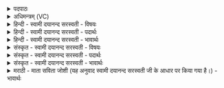 <details><summary>पदपाठः</summary>

अग्ने॑। पव॑स्व। स्वपा॒ इति॑ सु॒ऽअपाः॑। अ॒स्मेऽइत्य॒स्मे। वर्चः॑ सु॒वीर्य्य॒मिति॑ सु॒ऽवीर्य्य॑म्। दध॑त्। र॒यिम्। मयि॑। पोष॑म्। उ॒प॒या॒मगृ॑हीत॒ इत्यु॑पया॒मऽगृ॑हीतः। अ॒सि॒। अ॒ग्नये॑। त्वा॒। वर्च॑से। ए॒षः। ते॒। योनिः॑। अ॒ग्नये॑। त्वा॒। वर्च॑से। अग्ने॑। व॒र्च॒स्वि॒न्। वर्च॑स्वान्। त्वम्। दे॒वेषु॑। असि॑। वर्च॑स्वान्। अ॒हम्। म॒नु॒ष्ये᳖षु। भू॒या॒स॒म्। ३८।
</details>

<details><summary>अधिमन्त्रम् (VC)</summary>

- राजादयो गृहपतयो देवताः
- वैखानस ऋषिः
- भुरिक् त्रिपाद् गायत्री, स्वराड् आर्ची अनुष्टुप्, भुरिग् आर्ची अनुष्टुप्
- गान्धारः, षड्जः
</details>

<details><summary>हिन्दी - स्वामी दयानन्द सरस्वती - विषयः</summary>

फिर भी प्रकारान्तर से पूर्वोक्त विषय अगले मन्त्र में कहा है ॥
</details>

<details><summary>हिन्दी - स्वामी दयानन्द सरस्वती - पदार्थः</summary>

पदार्थान्वयभाषाः -  हे (स्वपाः) उत्तम-उत्तम काम तथा (वर्चस्विन्) सुन्दर प्रकार से वेदाध्ययन करनेवाले (अग्ने) सभापति ! आप (अस्मे) हम लोगों के लिये (सुवीर्य्यम्) उत्तम पराक्रम (वर्चः) वेद का पढ़ना तथा (मयि) निरन्तर रक्षा करने योग्य अस्मदादि जन में (रयिम्) धन और (पोषम्) पुष्टि को (दधत्) धारण करते हुए (पवस्व) पवित्र हूजिए। (उपयामगृहीतः) राज्य-व्यवहार के लिये हम ने स्वीकार किये हुए (असि) आप हैं, (त्वा) तुझको (वर्चसे) उत्तम तेज, बल, पराक्रम के लिये (अग्नये) वा विज्ञानयुक्त परमेश्वर की प्राप्ति के लिये हम स्वीकार करते हैं। (ते) तुम्हारी (एषः) यह (योनिः) राजभूमि निवासस्थान है, (त्वा) तुझ को (वर्चसे) हम लोग अपने विद्या प्रकाश सब प्रकार सुख के लिये बार-बार प्रत्येक कामों में प्रार्थना करते हैं। हे तेजधारी सभापते राजन् ! जैसे (त्वम्) आप (देवेषु) उत्तम-उत्तम विद्वानों में (वर्चस्वान्) प्रशंसनीय विद्याध्ययन करनेवाले (असि) हैं, वैसे (अहम्) मैं (मनुष्येषु) विचारशील पुरुषों में आप के सदृश (भूयासम्) होऊँ ॥३८॥
</details>

<details><summary>हिन्दी - स्वामी दयानन्द सरस्वती - भावार्थः</summary>

भावार्थभाषाः -  राजा आदि सभ्य जनों को उचित है कि सब मनुष्यों में उत्तम-उत्तम विद्या और अच्छे-अच्छे गुणों को बढ़ाते रहें, जिससे समस्त लोग श्रेष्ठ गुण और कर्म्म प्रचार करने में उत्तम होवें ॥३८॥
</details>

<details><summary>संस्कृत - स्वामी दयानन्द सरस्वती - विषयः</summary>

पुनः प्रकारान्तरेण तदेवाह ॥
</details>

<details><summary>संस्कृत - स्वामी दयानन्द सरस्वती - पदार्थः</summary>

पदार्थान्वयभाषाः -  हे स्वपा वर्चस्विन्नग्ने त्वमस्मे सुवीर्य्यं वर्चो मयि रयिं पोषं च दधत् सन् पवस्व। त्वमुपयामगृहीतोऽसि त्वां वर्चसे अग्नये वयं स्वीकुर्म्मः। ते तव एष योनिस्त्वा वर्चसेऽग्नये सम्प्रेरयामः। हे सभापते ! यथा त्वं देवेषु वर्चस्वानसि तथाहम्मनुष्येषु वर्चस्वान् भूयासम् ॥३८॥
</details>

<details><summary>संस्कृत - स्वामी दयानन्द सरस्वती - भावार्थः</summary>

भावार्थभाषाः -  राजादिसभ्यजनानामिदमुचितमस्ति मनुष्येषु सर्वाः सद्विद्याः सद्गुणांश्च वर्द्धयेयुर्यतस्सर्वे श्रेष्ठगुणकर्मप्रचारेषूत्तमा भूयासुरिति ॥३८॥
</details>

<details><summary>मराठी - माता सविता जोशी (यह अनुवाद स्वामी दयानन्द सरस्वती जी के आधार पर किया गया है।) - भावार्थः</summary>

भावार्थभाषाः -  राजा इत्यादी सभ्य माणसांनी सर्व माणसांमध्ये उत्तमोत्तम विद्या व उत्तम गुण वृद्धिंगत करावेत. ज्यामुळे सर्व लोकांनी श्रेष्ठ गुण कर्माचा प्रचार करावा.
</details>